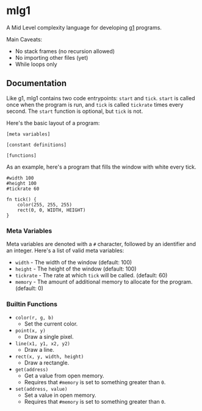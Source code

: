 # mlg1

A Mid Level complexity language for developing [g1](https://github.com/7Limes/g1) programs.

Main Caveats:
- No stack frames (no recursion allowed)
- No importing other files (yet)
- While loops only


## Documentation

Like g1, mlg1 contains two code entrypoints: `start` and `tick`.
`start` is called once when the program is run, and `tick` is called `tickrate` times every second.
The `start` function is optional, but `tick` is not.


Here's the basic layout of a program:
```
[meta variables]

[constant definitions]

[functions]
```

As an example, here's a program that fills the window with white every tick.
```
#width 100
#height 100
#tickrate 60

fn tick() {
    color(255, 255, 255)
    rect(0, 0, WIDTH, HEIGHT)
}
```


### Meta Variables

Meta variables are denoted with a `#` character, followed by an identifier and an integer.
Here's a list of valid meta variables:

- `width` - The width of the window (default: 100)
- `height` - The height of the window (default: 100)
- `tickrate` - The rate at which `tick` will be called. (default: 60)
- `memory` - The amount of additional memory to allocate for the program. (default: 0)


### Builtin Functions

- `color(r, g, b)`
  - Set the current color.
- `point(x, y)`
  - Draw a single pixel.
- `line(x1, y1, x2, y2)`
  - Draw a line.
- `rect(x, y, width, height)`
  - Draw a rectangle.
- `get(address)`
  - Get a value from open memory.
  - Requires that `#memory` is set to something greater than `0`.
- `set(address, value)`
  - Set a value in open memory.
  - Requires that `#memory` is set to something greater than `0`.

